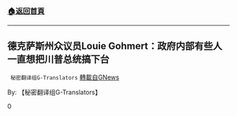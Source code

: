 ###  [:house:返回首頁](https://github.com/ourhimalayas/txt)
---

## 德克萨斯州众议员Louie Gohmert：政府内部有些人一直想把川普总统搞下台
` 秘密翻译组G-Translators` [轉載自GNews](https://gnews.org/zh-hans/559525/)

By: 【秘密翻译组G-Translators】

0
